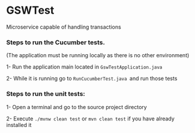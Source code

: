# GSWTest
Microservice capable of handling transactions

### Steps to run the Cucumber tests.
(The application must be running locally as there is no other environment)

  1- Run the application main located in `GswTestApplication.java`
  
  2- While it is running go to `RunCucumberTest.java `and run those tests
  
### Steps to run the unit tests:

  1- Open a terminal and go to the source project directory
  
  2- Execute `./mvnw clean test` or `mvn clean test` if you have already installed it
